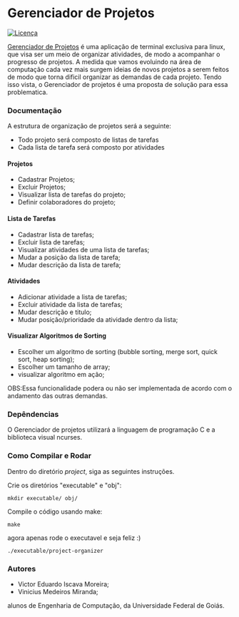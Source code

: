# Gerenciador de Projetos

[![Licença](https://img.shields.io/github/license/tastyigniter/TastyIgniter.svg?label=License&style=flat-square)](https://github.com/tastyigniter/TastyIgniter/blob/master/LICENSE.txt)

[Gerenciador de Projetos](https://github.com/VniciusMiranda/ed1-EC-2020-1) é uma aplicação de terminal exclusiva para linux, que visa ser um meio de organizar atividades, de modo a acompanhar o progresso de projetos. A medida que vamos evoluindo na área de computação cada vez mais surgem ideias de novos projetos a serem feitos de modo que torna dificil organizar as demandas de cada projeto. Tendo isso vista, o Gerenciador de projetos é uma proposta de solução para essa problematica.

### Documentação

A estrutura de organização de projetos será a seguinte:

* Todo projeto será composto de listas de tarefas
* Cada lista de tarefa será composto por atividades

#### Projetos

* Cadastrar Projetos;
* Excluir Projetos;
* Visualizar lista de tarefas do projeto;
* Definir colaboradores do projeto;

#### Lista de Tarefas

* Cadastrar lista de tarefas;
* Excluir lista de tarefas;
* Visualizar atividades de uma lista de tarefas;
* Mudar a posição da lista de tarefa;
* Mudar descrição da lista de tarefa;

#### Atividades

* Adicionar atividade a lista de tarefas;
* Excluir atividade da lista de tarefas;
* Mudar descrição e titulo;
* Mudar posição/prioridade da atividade dentro da lista;

#### Visualizar Algoritmos de Sorting

* Escolher um algoritmo de sorting (bubble sorting, merge sort, quick sort, heap sorting);
* Escolher um tamanho de array;
* visualizar algoritmo em ação;

OBS:Essa funcionalidade podera ou não ser implementada de acordo com o andamento das outras demandas.

### Depêndencias
O Gerenciador de projetos utilizará a linguagem de programação C e a biblioteca visual ncurses.

### Como Compilar e Rodar
Dentro do  diretório *project*, siga as seguintes instruções.

Crie os diretórios "executable" e "obj":

```
mkdir executable/ obj/
```

Compile o código usando make:
```
make
```

agora apenas rode o executavel e seja feliz :)
```
./executable/project-organizer
```

### Autores

* Victor Eduardo Iscava Moreira;
* Vinicius Medeiros Miranda;

alunos de Engenharia de Computação, da Universidade Federal de Goiás.
